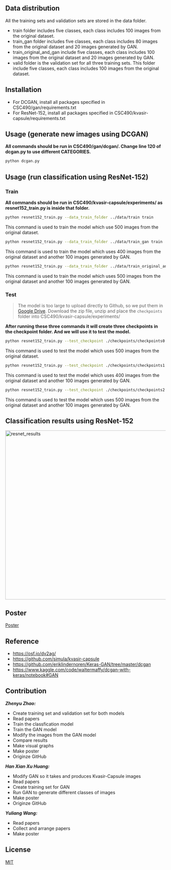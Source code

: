 ## Data distribution
All the training sets and validation sets are stored in the data folder. 

- train folder includes five classes, each class includes 100 images from the original dataset.
- train_gan folder includes five classes, each class includes 80 images from the original dataset and 20 images generated by GAN.
- train_original_and_gan include five classes, each class includes 100 images from the original dataset and 20 images generated by GAN.
- valid folder is the validation set for all three training sets. This folder include five classes, each class includes 100 images from the original dataset.

## Installation
- For DCGAN, install all packages specified in CSC490/gan/requirements.txt
- For ResNet-152, install all packages specified in CSC490/kvasir-capsule/requirements.txt

## Usage (generate new images using DCGAN)

**All commands should be run in CSC490/gan/dcgan/. Change line 120 of dcgan.py to use different CATEGORIES.**

~~~bash
python dcgan.py
~~~

## Usage (run classification using ResNet-152)
### Train
**All commands should be run in CSC490/kvasir-capsule/experiments/ as resnet152_train.py is inside that folder.**

~~~bash
python resnet152_train.py --data_train_folder ../data/train train
~~~
This command is used to train the model which use 500 images from the original dataset.

~~~bash
python resnet152_train.py --data_train_folder ../data/train_gan train
~~~
This command is used to train the model which uses 400 images from the original dataset and another 100 images generated by GAN.

~~~bash
python resnet152_train.py --data_train_folder ../data/train_original_and_gan train
~~~
This command is used to train the model which uses 500 images from the original dataset and another 100 images generated by GAN.

### Test
> The model is too large to upload directly to Github, so we put them in [Google Drive](https://drive.google.com/file/d/19sGgp_Q9K-or73mADd3_ognJUxRfzGQG/view?usp=sharing). Download the zip file, unzip and place the `checkpoints` folder into CSC490/kvasir-capsule/experiments/

**After running these three commands it will create three checkpoints in the checkpoint folder. And we will use it to test the model.**

~~~bash
python resnet152_train.py --test_checkpoint ./checkpoints/checkpoints0.pt test
~~~
This command is used to test the model which uses 500 images from the original dataset.

~~~bash
python resnet152_train.py --test_checkpoint ./checkpoints/checkpoints1.pt test
~~~
This command is used to test the model which uses 400 images from the original dataset and another 100 images generated by GAN.

~~~bash
python resnet152_train.py --test_checkpoint ./checkpoints/checkpoints2.pt test
~~~
This command is used to test the model which uses 500 images from the original dataset and another 100 images generated by GAN.

## Classification results using ResNet-152
<img width="532" alt="resnet_results" src="https://user-images.githubusercontent.com/49295112/206298130-18c0ee9d-39ad-4e8d-91ce-b3ed76756873.png">

## Poster
[Poster](docs/poster_final.pptx)

## Reference
- https://osf.io/dv2ag/
- https://github.com/simula/kvasir-capsule
- https://github.com/eriklindernoren/Keras-GAN/tree/master/dcgan
- https://www.kaggle.com/code/waltermaffy/dcgan-with-keras/notebook#GAN

## Contribution
***Zhenyu Zhao:***
- Create training set and validation set for both models
- Read papers
- Train the classfication model
- Train the GAN model
- Modify the images from the GAN model
- Compare results
- Make visual graphs
- Make poster
- Originze GitHub

***Han Xian Xu Huang:***
- Modify GAN so it takes and produces Kvasir-Capsule images
- Read papers
- Create training set for GAN
- Run GAN to generate different classes of images
- Make poster
- Originze GitHub

***Yuliang Wang:***
- Read papers 
- Collect and arrange papers
- Make poster

## License
[MIT](https://choosealicense.com/licenses/mit/)
